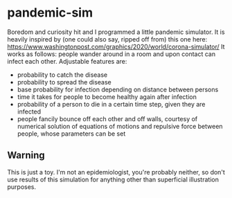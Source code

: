 # pandemic-sim
Boredom and curiosity hit and I programmed a little pandemic simulator. It is heavily inspired by (one could also say, ripped off from) this one here: https://www.washingtonpost.com/graphics/2020/world/corona-simulator/ 
It works as follows: people wander around in a room and upon contact can infect each other. Adjustable features are:

- probability to catch the disease
- probability to spread the disease
- base probability for infection depending on distance between persons
- time it takes for people to become healthy again after infection
- probability of a person to die in a certain time step, given they are infected
- people fancily bounce off each other and off walls, courtesy of numerical solution of equations of motions and repulsive force between people, whose parameters can be set

## Warning
This is just a toy. I'm not an epidemiologist, you're probably neither, so don't use results of this simulation for anything other than superficial illustration purposes.
